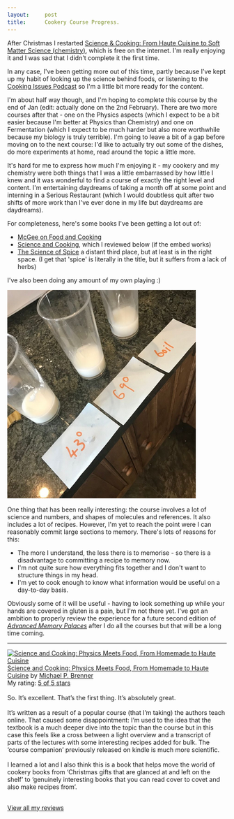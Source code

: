 ```yaml
---
layout:     post
title:      Cookery Course Progress. 
---
```



After Christmas I restarted [Science & Cooking: From Haute Cuisine to Soft Matter Science (chemistry)](https://learning.edx.org/course/course-v1:HarvardX+SPU27.1x+3T2019/home), which is free on the internet.  I'm really enjoying it and I was sad that I didn't complete it the first time. 

In any case, I've been getting more out of this time, partly because I've kept up my habit of looking up the science behind foods, or listening to the [Cooking Issues Podcast](https://heritageradionetwork.org/series/cooking-issues) so I'm a little bit more ready for the content. 

I'm about half way though, and I'm hoping to complete this course by the end of Jan (edit: actually done on the 2nd February). There are two more courses after that - one on the Physics aspects (which I expect to be a bit easier because I'm better at Physics than Chemistry) and one on Fermentation (which I expect to be much harder but also more worthwhile because my biology is truly terrible).  I'm going to leave a bit of a gap before moving on to the next course: I'd like to actually try out some of the dishes, do more experiments at home, read around the topic a little more. 

It's hard for me to express how much I'm enjoying it - my cookery and my chemistry were both things that I was a little embarrassed by how little I knew and it was wonderful to find a course of exactly the right level and content.  I'm entertaining daydreams of taking a month off at some point and interning in a Serious Restaurant (which I would doubtless quit after two shifts of more work than I've ever done in my life but daydreams are daydreams).  


For completeness, here's some books I've been getting a lot out of: 

* [McGee on Food and Cooking](https://www.amazon.co.uk/McGee-Food-Cooking-Encyclopedia-Kitchen/dp/0340831499/ref=sr_1_1?crid=DTO3MQDWU6WX&keywords=on+food+and+cooking&qid=1642762198&sprefix=on+food+and+cooking%2Caps%2C211&sr=8-1) 
* [Science and Cooking](https://www.amazon.co.uk/gp/product/0393634922/ref=ppx_yo_dt_b_search_asin_title?ie=UTF8&psc=1), which I reviewed below (if the embed works) 
* [The Science of Spice](https://www.amazon.co.uk/Science-Spice-Understand-Connections-Revolutionize/dp/0241302145/ref=sr_1_3?crid=31W0LP62YZ66I&keywords=science+of+cookery&qid=1642762229&sprefix=science+of+cookery%2Caps%2C75&sr=8-3) a distant third place, but at least is in the right space.  (I get that 'spice' is literally in the title, but it suffers from a lack of herbs) 

I've also been doing any amount of my own playing :) 

![Picture of three glasses marked with different temperatures](/assets/images/cornstarch.png)

One thing that has been really interesting: the course involves a lot of science and numbers, and shapes of molecules and references. It also includes a lot of recipes. However, I'm yet to reach the point were I can reasonably commit large sections to memory. There's lots of reasons for this: 

* The more I understand, the less there is to memorise - so there is a disadvantage to committing a recipe to memory now.
* I'm not quite sure how everything fits together and I don't want to structure things in my head.  
* I'm yet to cook enough to know what information would be useful on a day-to-day basis.  

Obviously some of it will be useful - having to look something up while your hands are covered in gluten is a pain, but I'm not there yet.  I've got an ambition to properly review the experience for a future second edition of _[Advanced Memory Palaces](https://www.amazon.co.uk/-/es/Joe-Reddington/dp/B09GJFZ6JM)_ after I do all the courses but that will be a long time coming. 


<hr>
<a href="https://www.goodreads.com/book/show/50489346-science-and-cooking" style="float: left; padding-right: 20px"><img border="0" alt="Science and Cooking: Physics Meets Food, From Homemade to Haute Cuisine" src="https://i.gr-assets.com/images/S/compressed.photo.goodreads.com/books/1581114121l/50489346._SX98_.jpg" /></a><a href="https://www.goodreads.com/book/show/50489346-science-and-cooking">Science and Cooking: Physics Meets Food, From Homemade to Haute Cuisine</a> by <a href="https://www.goodreads.com/author/show/14104731.Michael_P_Brenner">Michael P. Brenner</a><br/>
My rating: <a href="https://www.goodreads.com/review/show/4475606703">5 of 5 stars</a><br /><br />
So. It’s excellent. That’s the first thing. It’s absolutely great. <br /><br />It’s written as a result of a popular course (that I’m taking) the authors teach online. That caused some disappointment: I’m used to the idea that the textbook is a much deeper dive into the topic than the course but in this case this feels like a cross between a light overview and a transcript of parts of the lectures with some interesting recipes added for bulk. The ‘course companion’ previously released on kindle is much more scientific. <br /><br />I learned a lot and I also think this is a book that helps move the world of cookery books from ‘Christmas gifts that are glanced at and left on the shelf’ to ‘genuinely interesting books that you can read cover to covet and also make recipes from’.
<br/><br/>

<a href="https://www.goodreads.com/review/list/77068899-joe-reddington">View all my reviews</a>
 


